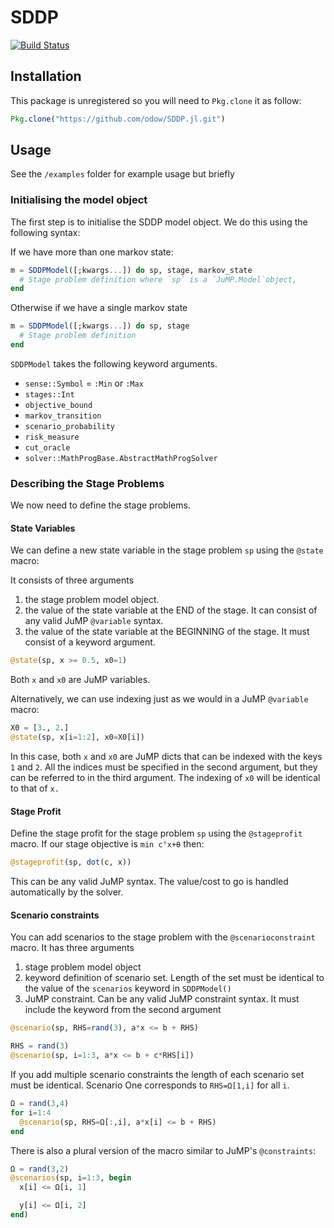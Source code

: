# SDDP 

[![Build Status](https://travis-ci.com/odow/SDDP.jl.svg?token=BjRx6YCjMdN19LP812Rj&branch=master)](https://travis-ci.com/odow/SDDP.jl)

## Installation
This package is unregistered so you will need to `Pkg.clone` it as follow:
```julia
Pkg.clone("https://github.com/odow/SDDP.jl.git")
```

## Usage
See the `/examples` folder for example usage but briefly

### Initialising the model object
The first step is to initialise the SDDP model object. We do this using the following syntax:

If we have more than one markov state:
```julia
m = SDDPModel([;kwargs...]) do sp, stage, markov_state
  # Stage problem definition where `sp` is a `JuMP.Model`object,
end
```


Otherwise if we have a single markov state
```julia
m = SDDPModel([;kwargs...]) do sp, stage
  # Stage problem definition
end
```

`SDDPModel` takes the following keyword arguments.
+ `sense::Symbol` = `:Min` or `:Max`
+ `stages::Int`
+ `objective_bound`
+ `markov_transition`
+ `scenario_probability`
+ `risk_measure`
+ `cut_oracle`
+ `solver::MathProgBase.AbstractMathProgSolver`

### Describing the Stage Problems
We now need to define the stage problems.

#### State Variables
We can define a new state variable in the stage problem `sp` using the `@state` macro:

It consists of three arguments

1. the stage problem model object.
2. the value of the state variable at the END of the stage. It can consist of any valid JuMP `@variable` syntax.
3. the value of the state variable at the BEGINNING of the stage. It must consist of a keyword argument.

```julia
@state(sp, x >= 0.5, x0=1)
```
Both `x` and `x0` are JuMP variables.

Alternatively, we can use indexing just as we would in a JuMP `@variable` macro:
```julia
X0 = [3., 2.]
@state(sp, x[i=1:2], x0=X0[i])
```
In this case, both `x` and `x0` are JuMP dicts that can be indexed with the keys `1` and `2`.
All the indices must be specified in the second argument, but they can be referred to in the third argument. The indexing of `x0` will be identical to that of `x.`

#### Stage Profit
Define the stage profit for the stage problem `sp` using the `@stageprofit` macro. If our stage objective is `min cᵀx+θ` then:
```julia
@stageprofit(sp, dot(c, x))
```
This can be any valid JuMP syntax. The value/cost to go is handled automatically by the solver.

#### Scenario constraints
You can add scenarios to the stage problem with the `@scenarioconstraint` macro. It has three arguments
1. stage problem model object
2. keyword definition of scenario set. Length of the set must be identical to the value of the `scenarios` keyword in `SDDPModel()`
3. JuMP constraint. Can be any valid JuMP constraint syntax. It must include the keyword from the second argument

```julia
@scenario(sp, RHS=rand(3), a*x <= b + RHS)

RHS = rand(3)
@scenario(sp, i=1:3, a*x <= b + c*RHS[i])
```

If you add multiple scenario constraints the length of each scenario set must be identical. Scenario One corresponds to `RHS=Ω[1,i]` for all `i`.

```julia
Ω = rand(3,4)
for i=1:4
  @scenario(sp, RHS=Ω[:,i], a*x[i] <= b + RHS)
end
```

There is also a plural version of the macro similar to JuMP's `@constraints`:

```julia
Ω = rand(3,2)
@scenarios(sp, i=1:3, begin
  x[i] <= Ω[i, 1]

  y[i] <= Ω[i, 2]
end)
